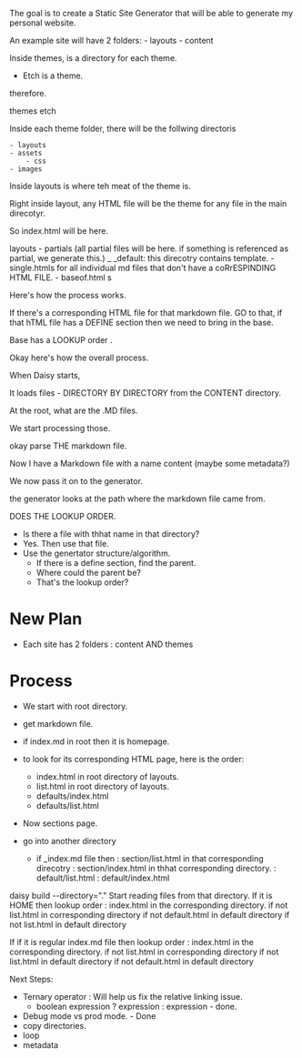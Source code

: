 The goal is to create a Static Site Generator that will be able to generate my personal website. 

An example site will have 2 folders: 
    - layouts
    - content


Inside themes, is a directory for each theme. 

- Etch is a theme.

therefore. 

themes
    etch 


Inside each theme folder, there will be the follwing directoris

    - layouts
    - assets
        - css
    - images

Inside layouts is where teh meat of the theme is. 

Right inside layout, any HTML file will be the theme for any file in the main direcotyr. 

So index.html will be here. 

layouts
    - partials (all partial files will be here. if something is referenced as partial, we generate this.)
    _ _default: this direcotry contains template. 
        - single.htmls for all individual md files that don't have a coRrESPINDING HTML FILE.
        - baseof.html s

Here's how the process works. 

If there's a corresponding HTML file for that markdown file. 
GO to that, 
if that hTML file has a DEFINE section then we need to bring in the base. 

Base has a LOOKUP order .

Okay here's how the overall process. 

When Daisy starts, 

It loads files - DIRECTORY BY DIRECTORY from the CONTENT directory. 

At the root, what are the .MD files. 

We start processing those. 

okay parse THE markdown file. 

Now I have a Markdown file with a name content (maybe some metadata?)

We now pass it on to the generator. 

the generator looks at the path where the markdown file came from. 

DOES THE LOOKUP ORDER. 

- Is there a file with thhat name in that directory?
- Yes. Then use that file. 
- Use the genertator structure/algorithm. 
    - If there is a define section, find the parent. 
    - Where could the parent be?
    - That's the lookup order?
    


# New Plan

- Each site has 2 folders : content AND themes 

# Process

- We start with root directory. 

- get markdown file. 

- if index.md in root then it is homepage. 

- to look for its corresponding HTML page, here is the order:
    - index.html in root directory of layouts. 
    - list.html in root directory of layouts. 
    - defaults/index.html
    - defaults/list.html

- Now sections page. 
- go into another directory

    - if _index.md file then 
        : section/list.html in that corresponding direcotry 
        : section/index.html in thhat corresponding directory. 
        : default/list.html
        : default/index.html



daisy build --directory="."
Start reading files from that directory. 
If it is HOME then 
    lookup order : 
        index.html in the corresponding directory. 
        if not
        list.html in corresponding directory 
        if not 
        default.html in default directory 
        if not 
        list.html in default directory 

If if it is regular index.md file then 
       lookup order : 
        index.html in the corresponding directory. 
        if not
        list.html in corresponding directory 
        if not
        list.html in default directory 
        if not 
        default.html in default directory 





Next Steps: 

- Ternary operator : Will help us fix the relative linking issue. 
    - boolean expression ? expression : expression - done.
- Debug mode vs prod mode. - Done 
- copy directories. 
- loop 
- metadata

